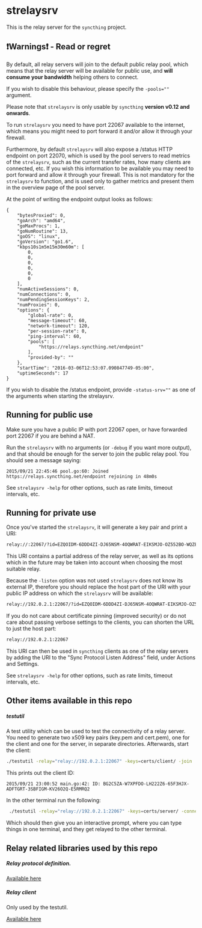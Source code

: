 strelaysrv
==========

This is the relay server for the `syncthing` project.

:exclamation:Warnings:exclamation: - Read or regret
-----

By default, all relay servers will join to the default public relay pool, which means that the relay server will be available for public use, and **will consume your bandwidth** helping others to connect.

If you wish to disable this behaviour, please specify the `-pools=""` argument.

Please note that `strelaysrv` is only usable by `syncthing` **version v0.12 and onwards**.

To run `strelaysrv` you need to have port 22067 available to the internet, which means you might need to port forward it and/or allow it through your firewall.

Furthermore, by default `strelaysrv` will also expose a /status HTTP endpoint on port 22070, which is used by the pool servers to read metrics of the `strelaysrv`, such as  the current transfer rates, how many clients are connected, etc. If you wish this information to be available you may need to port forward and allow it through your firewall. This is not mandatory for the `strelaysrv` to function, and is used only to gather metrics and present them in the overview page of the pool server.

At the point of writing the endpoint output looks as follows:

```
{
    "bytesProxied": 0,
    "goArch": "amd64",
    "goMaxProcs": 1,
    "goNumRoutine": 13,
    "goOS": "linux",
    "goVersion": "go1.6",
    "kbps10s1m5m15m30m60m": [
        0,
        0,
        0,
        0,
        0,
        0
    ],
    "numActiveSessions": 0,
    "numConnections": 0,
    "numPendingSessionKeys": 2,
    "numProxies": 0,
    "options": {
        "global-rate": 0,
        "message-timeout": 60,
        "network-timeout": 120,
        "per-session-rate": 0,
        "ping-interval": 60,
        "pools": [
            "https://relays.syncthing.net/endpoint"
        ],
        "provided-by": ""
    },
    "startTime": "2016-03-06T12:53:07.090847749-05:00",
    "uptimeSeconds": 17
}
```

If you wish to disable the /status endpoint, provide `-status-srv=""` as one of the arguments when starting the strelaysrv.

Running for public use
----
Make sure you have a public IP with port 22067 open, or have forwarded port 22067 if you are behind a NAT.

Run the `strelaysrv` with no arguments (or `-debug` if you want more output), and that should be enough for the server to join the public relay pool.
You should see a message saying:
```
2015/09/21 22:45:46 pool.go:60: Joined https://relays.syncthing.net/endpoint rejoining in 48m0s
```

See `strelaysrv -help` for other options, such as rate limits, timeout intervals, etc.

Running for private use
-----

Once you've started the `strelaysrv`, it will generate a key pair and print a URI:
```bash
relay://:22067/?id=EZQOIDM-6DDD4ZI-DJ65NSM-4OQWRAT-EIKSMJO-OZ552BO-WQZEGYY-STS5RQM&pingInterval=1m0s&networkTimeout=2m0s&sessionLimitBps=0&globalLimitBps=0&statusAddr=:22070
```

This URI contains a partial address of the relay server, as well as its options which in the future may be taken into account when choosing the most suitable relay.

Because the `-listen` option was not used `strelaysrv` does not know its external IP, therefore you should replace the host part of the URI with your public IP address on which the `strelaysrv` will be available:

```bash
relay://192.0.2.1:22067/?id=EZQOIDM-6DDD4ZI-DJ65NSM-4OQWRAT-EIKSMJO-OZ552BO-WQZEGYY-STS5RQM&pingInterval=1m0s&networkTimeout=2m0s&sessionLimitBps=0&globalLimitBps=0&statusAddr=:22070
```

If you do not care about certificate pinning (improved security) or do not care about passing verbose settings to the clients, you can shorten the URL to just the host part:

```bash
relay://192.0.2.1:22067
```

This URI can then be used in `syncthing` clients as one of the relay servers by adding the URI to the "Sync Protocol Listen Address" field, under Actions and Settings.

See `strelaysrv -help` for other options, such as rate limits, timeout intervals, etc.

Other items available in this repo
----
##### testutil
A test utility which can be used to test the connectivity of a relay server.
You need to generate two x509 key pairs (key.pem and cert.pem), one for the client and one for the server, in separate directories.
Afterwards, start the client:
```bash
./testutil -relay="relay://192.0.2.1:22067" -keys=certs/client/ -join
```

This prints out the client ID:
```
2015/09/21 23:00:52 main.go:42: ID: BG2C5ZA-W7XPFDO-LH222Z6-65F3HJX-ADFTGRT-3SBFIGM-KV26O2Q-E5RMRQ2
```

In the other terminal run the following:

```bash
 ./testutil -relay="relay://192.0.2.1:22067" -keys=certs/server/ -connect=BG2C5ZA-W7XPFDO-LH222Z6-65F3HJX-ADFTGRT-3SBFIGM-KV26O2Q-E5RMRQ2
```

Which should then give you an interactive prompt, where you can type things in one terminal, and they get relayed to the other terminal.

Relay related libraries used by this repo
----
##### Relay protocol definition.

[Available here](https://github.com/syncthing/syncthing/tree/master/lib/relay/protocol)


##### Relay client

Only used by the testutil.

[Available here](https://github.com/syncthing/syncthing/tree/master/lib/relay/client)
